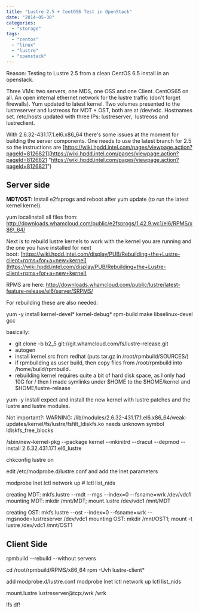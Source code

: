 ```yaml
---
title: "Lustre 2.5 + CentOS6 Test in OpenStack"
date: "2014-05-30"
categories: 
  - "storage"
tags: 
  - "centos"
  - "linux"
  - "lustre"
  - "openstack"
---
```


Reason: Testing to Lustre 2.5 from a clean CentOS 6.5 install in an openstack.

Three VMs: two servers, one MDS, one OSS and one Client. CentOS65 on all. An open internal ethernet network for the lustre traffic (don't forget firewalls). Yum updated to latest kernel. Two volumes presented to the lustreserver and lustreoss for MDT + OST, both are at /dev/vdc. Hostnames set. /etc/hosts updated with three IPs: lustreserver,  lustreoss and lustreclient.

With 2.6.32-431.17.1.el6.x86\_64 there's some issues at the moment for building the server components. One needs to use the latest branch for 2.5 so the instructions are [https://wiki.hpdd.intel.com/pages/viewpage.action?pageId=8126821](https://wiki.hpdd.intel.com/pages/viewpage.action?pageId=8126821 "https://wiki.hpdd.intel.com/pages/viewpage.action?pageId=8126821")

## Server side

**MDT/OST:** Install e2fsprogs and reboot after yum update (to run the latest kernel kernel).

yum localinstall all files from: http://downloads.whamcloud.com/public/e2fsprogs/1.42.9.wc1/el6/RPMS/x86\_64/

Next is to rebuild lustre kernels to work with the kernel you are running and the one you have installed for next boot: [https://wiki.hpdd.intel.com/display/PUB/Rebuilding+the+Lustre-client+rpms+for+a+new+kernel](https://wiki.hpdd.intel.com/display/PUB/Rebuilding+the+Lustre-client+rpms+for+a+new+kernel)

RPMS are here: http://downloads.whamcloud.com/public/lustre/latest-feature-release/el6/server/SRPMS/

For rebuilding these are also needed:

yum -y install kernel-devel\* kernel-debug\* rpm-build make libselinux-devel gcc

basically:

- git clone -b b2\_5 git://git.whamcloud.com/fs/lustre-release.git
- autogen
- install kernel.src from redhat (puts tar.gz in /root/rpmbuild/SOURCES/)
- if rpmbuilding as user build, then copy files from /root/rpmbuild into /home/build/rpmbuild..
- rebuilding kernel requires quite a bit of hard disk space, as I only had 10G for / then I made symlinks under $HOME to the $HOME/kernel and $HOME/lustre-release

yum -y install expect and install the new kernel with lustre patches and the lustre and lustre modules.

Not important?: WARNING: /lib/modules/2.6.32-431.17.1.el6.x86\_64/weak-updates/kernel/fs/lustre/fsfilt\_ldiskfs.ko needs unknown symbol ldiskfs\_free\_blocks

/sbin/new-kernel-pkg --package kernel --mkinitrd --dracut --depmod --install 2.6.32.431.17.1.el6\_lustre

chkconfig lustre on

edit /etc/modprobe.d/lustre.conf and add the lnet parameters

modprobe lnet lctl network up # lctl list\_nids

creating MDT: mkfs.lustre --mdt --mgs --index=0 --fsname=wrk /dev/vdc1 mounting MDT: mkdir /mnt/MDT; mount.lustre /dev/vdc1 /mnt/MDT

creating OST: mkfs.lustre --ost --index=0 --fsname=wrk --mgsnode=lustreserver /dev/vdc1 mounting OST: mkdir /mnt/OST1; mount -t lustre /dev/vdc1 /mnt/OST1

## Client Side

rpmbuild --rebuild --without servers

cd /root/rpmbuild/RPMS/x86\_64 rpm -Uvh lustre-client\*

add modprobe.d/lustre.conf modprobe lnet lctl network up lctl list\_nids

mount.lustre lustreserver@tcp:/wrk /wrk

lfs df!
